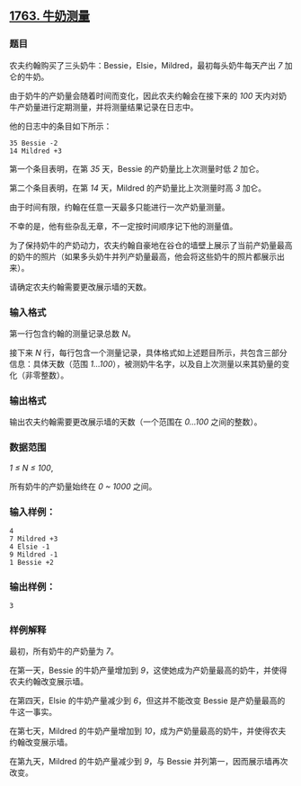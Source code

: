 ## [1763. 牛奶测量](https://www.acwing.com/problem/content/1765/)

### 题目

农夫约翰购买了三头奶牛：Bessie，Elsie，Mildred，最初每头奶牛每天产出 *7* 加仑的牛奶。

由于奶牛的产奶量会随着时间而变化，因此农夫约翰会在接下来的 *100* 天内对奶牛产奶量进行定期测量，并将测量结果记录在日志中。

他的日志中的条目如下所示：

```
35 Bessie -2
14 Mildred +3
```

第一个条目表明，在第 *35* 天，Bessie 的产奶量比上次测量时低 *2* 加仑。

第二个条目表明，在第 *14* 天，Mildred 的产奶量比上次测量时高 *3* 加仑。

由于时间有限，约翰在任意一天最多只能进行一次产奶量测量。

不幸的是，他有些杂乱无章，不一定按时间顺序记下他的测量值。

为了保持奶牛的产奶动力，农夫约翰自豪地在谷仓的墙壁上展示了当前产奶量最高的奶牛的照片（如果多头奶牛并列产奶量最高，他会将这些奶牛的照片都展示出来）。

请确定农夫约翰需要更改展示墙的天数。

### 输入格式

第一行包含约翰的测量记录总数 *N*。

接下来 *N* 行，每行包含一个测量记录，具体格式如上述题目所示，共包含三部分信息：具体天数（范围 *1…100*），被测奶牛名字，以及自上次测量以来其奶量的变化（非零整数）。

### 输出格式

输出农夫约翰需要更改展示墙的天数（一个范围在 *0…100* 之间的整数）。

### 数据范围

*1 ≤ N ≤ 100*,

所有奶牛的产奶量始终在 *0 ~ 1000* 之间。

### 输入样例：

```
4
7 Mildred +3
4 Elsie -1
9 Mildred -1
1 Bessie +2
```

### 输出样例：

```
3
```

### 样例解释

最初，所有奶牛的产奶量为 *7*。

在第一天，Bessie 的牛奶产量增加到 *9*，这使她成为产奶量最高的奶牛，并使得农夫约翰改变展示墙。

在第四天，Elsie 的牛奶产量减少到 *6*，但这并不能改变 Bessie 是产奶量最高的牛这一事实。

在第七天，Mildred 的牛奶产量增加到 *10*，成为产奶量最高的奶牛，并使得农夫约翰改变展示墙。

在第九天，Mildred 的牛奶产量减少到 *9*，与 Bessie 并列第一，因而展示墙再次改变。
